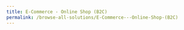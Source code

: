 ```yaml
---
title: E-Commerce - Online Shop (B2C)
permalink: /browse-all-solutions/E-Commerce---Online-Shop-(B2C)
---
```


